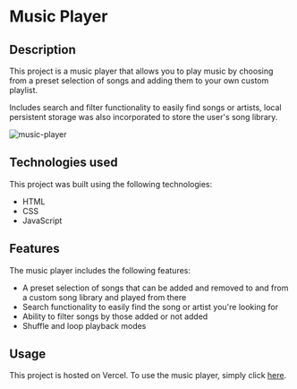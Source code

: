# Music Player

## Description
This project is a music player that allows you to play music by choosing from a preset selection of songs and adding them to your own custom playlist.

Includes search and filter functionality to easily find songs or artists, local persistent storage was also incorporated to store the user's song library.

![music-player](https://github.com/LA-248/music-player/assets/104241771/daa59d6e-a944-4c81-b6d4-33379afd64fc)

## Technologies used
This project was built using the following technologies:

- HTML
- CSS
- JavaScript

## Features
The music player includes the following features:

- A preset selection of songs that can be added and removed to and from a custom song library and played from there
- Search functionality to easily find the song or artist you're looking for
- Ability to filter songs by those added or not added
- Shuffle and loop playback modes

## Usage
This project is hosted on Vercel. To use the music player, simply click [here](https://try-music-player.vercel.app/).
